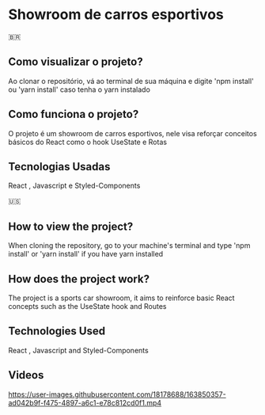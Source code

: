 # Showroom de carros esportivos

🇧🇷
## Como visualizar o projeto?
Ao clonar o repositório, vá ao terminal de sua máquina e digite 'npm install' ou 'yarn install' caso tenha o yarn instalado

## Como funciona o projeto?
O projeto é um showroom de carros esportivos, nele visa reforçar conceitos básicos do React como o hook UseState e Rotas

## Tecnologias Usadas
React , Javascript e Styled-Components

🇺🇸
## How to view the project?
When cloning the repository, go to your machine's terminal and type 'npm install' or 'yarn install' if you have yarn installed

## How does the project work?
The project is a sports car showroom, it aims to reinforce basic React concepts such as the UseState hook and Routes

## Technologies Used
React , Javascript and Styled-Components


## Videos




https://user-images.githubusercontent.com/18178688/163850357-ad042b9f-f475-4897-a6c1-e78c812cd0f1.mp4




